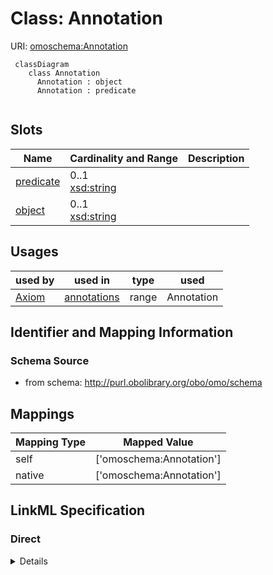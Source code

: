 # Class: Annotation




URI: [omoschema:Annotation](http://purl.obolibrary.org/obo/schema/Annotation)




```{mermaid}
 classDiagram
    class Annotation
      Annotation : object
      Annotation : predicate
      
```




<!-- no inheritance hierarchy -->


## Slots

| Name | Cardinality and Range  | Description  |
| ---  | ---  | --- |
| [predicate](predicate.md) | 0..1 <br/> [xsd:string](http://www.w3.org/2001/XMLSchema#string)  |   |
| [object](object.md) | 0..1 <br/> [xsd:string](http://www.w3.org/2001/XMLSchema#string)  |   |


## Usages


| used by | used in | type | used |
| ---  | --- | --- | --- |
| [Axiom](Axiom.md) | [annotations](annotations.md) | range | Annotation |



## Identifier and Mapping Information







### Schema Source


* from schema: http://purl.obolibrary.org/obo/omo/schema







## Mappings

| Mapping Type | Mapped Value |
| ---  | ---  |
| self | ['omoschema:Annotation'] |
| native | ['omoschema:Annotation'] |


## LinkML Specification

<!-- TODO: investigate https://stackoverflow.com/questions/37606292/how-to-create-tabbed-code-blocks-in-mkdocs-or-sphinx -->

### Direct

<details>
```yaml
name: Annotation
from_schema: http://purl.obolibrary.org/obo/omo/schema
rank: 1000
attributes:
  predicate:
    name: predicate
    from_schema: http://purl.obolibrary.org/obo/omo/schema
    rank: 1000
    relational_role: PREDICATE
  object:
    name: object
    from_schema: http://purl.obolibrary.org/obo/omo/schema
    rank: 1000
    relational_role: OBJECT
represents_relationship: true

```
</details>

### Induced

<details>
```yaml
name: Annotation
from_schema: http://purl.obolibrary.org/obo/omo/schema
rank: 1000
attributes:
  predicate:
    name: predicate
    from_schema: http://purl.obolibrary.org/obo/omo/schema
    rank: 1000
    alias: predicate
    owner: Annotation
    domain_of:
    - Annotation
    relational_role: PREDICATE
    range: string
  object:
    name: object
    from_schema: http://purl.obolibrary.org/obo/omo/schema
    rank: 1000
    alias: object
    owner: Annotation
    domain_of:
    - Annotation
    relational_role: OBJECT
    range: string
represents_relationship: true

```
</details>